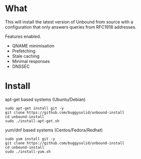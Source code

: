 # What

This will install the latest version of Unbound from source with a configuration that only answers queries from RFC1918 addresses.

Features enabled.

- QNAME minimisation
- Prefetching
- Stale caching
- Minimal responses
- DNSSEC

# Install

apt-get based systems (Ubuntu/Debian)

```
sudo apt-get install git -y
git clone https://github.com/buggysolid/unbound-install
cd unbound-install
sudo ./install-apt-get.sh
```

yum/dnf based systems (Centos/Fedora/Redhat)

```
sudo yum install git -y
git clone https://github.com/buggysolid/unbound-install
cd unbound-install
sudo ./install-yum.sh
```
